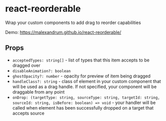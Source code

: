 # react-reorderable #
Wrap your custom components to add drag to reorder capabilities

Demo: https://malexandrum.github.io/react-reorderable/

## Props
- `acceptedTypes: string[]` - list of types that this item accepts to be dragged over
- `disableAnimation?: boolean`
- `ghostOpacity?: number` - opacity for preview of item being dragged
- `handleClass?: string` - class of element in your custom component that will be used as a drag handle. If not specified, your component will be draggable from any point
- `onDrop: (targetType: string, sourceType: string, targetId: string, sourceId: string, isBefore: boolean) => void` - your handler will be called when element has been successfully dropped on a target that accepts source 